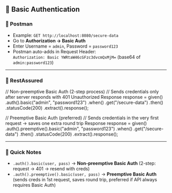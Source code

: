 ## 📌 Basic Authentication

### 🔹 Postman
- Example: `GET http://localhost:8080/secure-data`
- Go to **Authorization → Basic Auth**
- Enter Username = `admin`, Password = `password123`
- Postman auto-adds in Request Header:  
  `Authorization: Basic YWRtaW46cGFzc3dvcmQxMjM=` (base64 of `admin:password123`)

---

### 🔹 RestAssured
// Non-preemptive Basic Auth (2-step process)
// Sends credentials only after server responds with 401 Unauthorized
Response response = given()
    .auth().basic("admin", "password123")
    .when()
    .get("/secure-data")
    .then()
    .statusCode(200)
    .extract().response();

// Preemptive Basic Auth (preferred)
// Sends credentials in the very first request → saves one extra round trip
Response response = given()
    .auth().preemptive().basic("admin", "password123")
    .when()
    .get("/secure-data")
    .then()
    .statusCode(200)
    .extract().response();

---

### 🔹 Quick Notes
- `.auth().basic(user, pass)` → **Non-preemptive Basic Auth** (2-step: request → 401 → resend with creds)  
- `.auth().preemptive().basic(user, pass)` → **Preemptive Basic Auth** (sends creds in 1st request, saves round trip, preferred if API always requires Basic Auth)  
